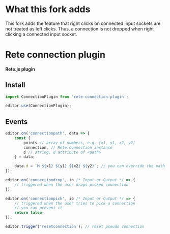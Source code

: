 # What this fork adds
This fork adds the feature that right clicks on connected input sockets are not treated as left clicks. Thus, a connection is not dropped when right clicking a connected input socket.

Rete connection plugin
====
#### Rete.js plugin

Install
---
```js
import ConnectionPlugin from 'rete-connection-plugin';

editor.use(ConnectionPlugin);
```

Events
---

```js
editor.on('connectionpath', data => {
    const {
        points // array of numbers, e.g. [x1, y1, x2, y2]
        connection, // Rete.Connection instance
        d // string, d attribute of <path>
    } = data;

    data.d = `M ${x1} ${y1} ${x2} ${y2}`; // you can override the path curve
});
```

```js
editor.on('connectiondrop', io /* Input or Output */ => {
    // triggered when the user drops picked connection
});
```

```js
editor.on('connectionpick', io /* Input or Output */ => {
    // triggered when the user tries to pick a connection
    // you can prevent it
    return false;
});

editor.trigger('resetconnection'); // reset pseudo connection
```
